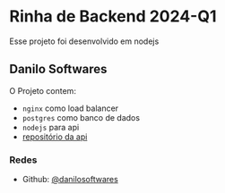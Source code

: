 # Rinha de Backend 2024-Q1

Esse projeto foi desenvolvido em nodejs

## Danilo Softwares
O Projeto contem:
- `nginx` como load balancer
- `postgres` como banco de dados
- `nodejs` para api 
- [repositório da api](https://github.com/danilosoftwares/rinha-backend-nodejs-2024-q1)


### Redes
- Github: [@danilosoftwares](https://github.com/danilosoftwares)